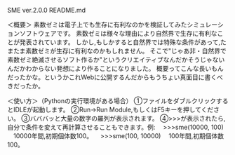 SME ver.2.0.0 README.md

＜概要＞
素数ゼミは電子上でも生存に有利なのかを検証してみたシミュレーションソフトウェアです。
素数ゼミは様々な理由により自然界で生存に有利なことが発表されています。
しかし,もしかすると自然界では特殊な条件があって,たまたま素数ゼミが生存に有利なのかもしれません。
そこで"じゃあ非・自然界で素数ゼミ絶滅させるソフト作るか"というクリエイティブなんだかそうじゃないんだかわからない発想により作ることになりました。
概要ってこんな長いもんだったかな。というかこれWebに公開するんだからもうちょい真面目に書くべきだったか。

＜使い方＞（Pythonの実行環境がある場合）
①ファイルをダブルクリックするとIDLEが起動します。
②Run→Run Module,もしくはF5キーを押してください。
③バババッと大量の数字の羅列が表示されます。
④>>>が表示されたら,自分で条件を変えて再計算させることもできます。例:
　>>>sme(10000, 100)
　10000年間,初期個体数100。
　>>>sme(100, 10000)
　100年間,初期個体数100。
